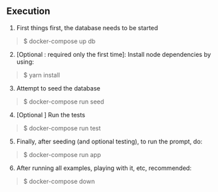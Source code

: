 ## Execution

1. First things first, the database needs to be started 

> $ docker-compose up db

2. [Optional : required only the first time]: Install node dependencies by using:

> $ yarn install

3. Attempt to seed the database

> $ docker-compose run seed

4. [Optional ] Run the tests

> $ docker-compose run test

5. Finally, after seeding (and optional testing), to run the prompt, do:

> $ docker-compose run app

6. After running all examples, playing with it, etc, recommended:

> $ docker-compose down
